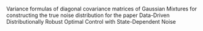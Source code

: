 Variance formulas of diagonal covariance matrices of Gaussian Mixtures for constructing the true noise distribution for the paper Data-Driven Distributionally Robust Optimal Control with State-Dependent Noise
